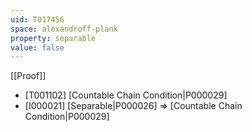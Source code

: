 ```yaml
---
uid: T017456
space: alexandroff-plank
property: separable
value: false
---
```

[[Proof]]

* [T001102] [Countable Chain Condition|P000029]
* [I000021] [Separable|P000026] => [Countable Chain Condition|P000029]

